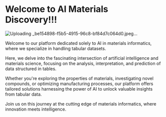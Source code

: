 # Welcome to AI Materials Discovery!!!
![Uploading _be154898-f5b5-4915-96c8-bf84d7c064d0.jpeg…]()


Welcome to our platform dedicated solely to AI in materials informatics, where we specialize in handling tabular datasets. 

Here, we delve into the fascinating intersection of artificial intelligence and materials science, focusing on the analysis, interpretation, and prediction of data structured in tables. 

Whether you're exploring the properties of materials, investigating novel compounds, or optimizing manufacturing processes, our platform offers tailored solutions harnessing the power of AI to unlock valuable insights from tabular data. 

Join us on this journey at the cutting edge of materials informatics, where innovation meets intelligence.
